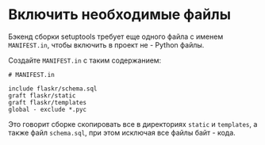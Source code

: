 # Включить необходимые файлы

Бэкенд сборки setuptools требует еще одного файла с именем `MANIFEST.in`, чтобы включить в проект не - Python файлы.

Создайте `MANIFEST.in` с таким содержанием:

```none
# MANIFEST.in

include flaskr/schema.sql
graft flaskr/static
graft flaskr/templates
global - exclude *.pyc
```

Это говорит сборке скопировать все в директориях `static` и `templates`, а также файл `schema.sql`, при этом исключая все файлы байт - кода.
